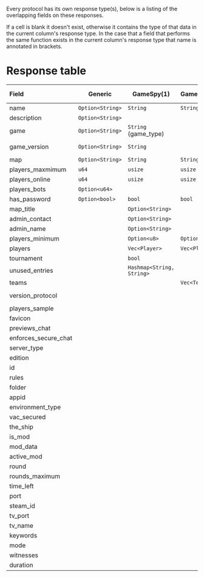 Every protocol has its own response type(s), below is a listing of the overlapping fields on these responses.

If a cell is blank it doesn't exist, otherwise it contains the type of that data in the current column's response type.
In the case that a field that performs the same function exists in the current column's response type that name is annotated in brackets.

# Response table

| Field                | Generic          | GameSpy(1)                | GameSpy(2)    | GameSpy(3)                | Minecraft(Java)         | Minecraft(Bedrock)             | Valve                            | Quake                     | Proprietary: FFOW       | Proprietary: TheShip     |
|:---------------------|------------------|---------------------------|---------------|---------------------------|-------------------------|--------------------------------|----------------------------------|---------------------------|-------------------------|--------------------------|
| name                 | `Option<String>` | `String`                  | `String`      | `String`                  |                         | `String`                       | `String`                         | `String`                  | `String`                | `String`                 |
| description          | `Option<String>` |                           |               |                           | `String`                |                                |                                  |                           | `String`                |                          |
| game                 | `Option<String>` | `String` (game_type)      |               | `String` (game_type)      |                         | `Option<GameMode>` (game_mode) | `String`                         |                           | `String`                | `String`                 |
| game_version         | `Option<String>` | `String`                  |               | `String`                  | `String` (version_name) |                                | `String` (version)               | `String` (version)        | `String`                | `String`                 |
| map                  | `Option<String>` | `String`                  | `String`      | `String`                  |                         | `Option<String>`               | `String`                         | `String`                  | `String`                | `String`                 |
| players_maxmimum     | `u64`            | `usize`                   | `usize`       | `usize`                   | `u32`                   | `u32`                          | `u8`                             | `u8`                      | `u8`                    | `u8`                     |
| players_online       | `u64`            | `usize`                   | `usize`       | `usize`                   | `u32`                   | `u32`                          | `u8`                             | `u8`                      | `u8`                    | `u8`                     |
| players_bots         | `Option<u64>`    |                           |               |                           |                         |                                | `u8`                             |                           |                         | `u8`                     |
| has_password         | `Option<bool>`   | `bool`                    | `bool`        | `bool`                    |                         |                                | `bool`                           |                           | `bool`                  | `bool`                   |
| map_title            |                  | `Option<String>`          |               |                           |                         |                                |                                  |                           |                         |                          |
| admin_contact        |                  | `Option<String>`          |               |                           |                         |                                |                                  |                           |                         |                          |
| admin_name           |                  | `Option<String>`          |               |                           |                         |                                |                                  |                           |                         |                          |
| players_minimum      |                  | `Option<u8>`              | `Option<u8>`  | `Option<u8>`              |                         |                                |                                  |                           |                         |                          |
| players              |                  | `Vec<Player>`             | `Vec<Player>` | `Vec<Player>`             |                         |                                | `Option<Vec<ServerPlayer>>`      | `Vec<P>`                  |                         | `Vec<TheShipPlayer>`     |
| tournament           |                  | `bool`                    |               | `bool`                    |                         |                                |                                  |                           |                         |                          |
| unused_entries       |                  | `Hashmap<String, String>` |               | `HashMap<String, String>` |                         |                                | `Option<ExtraData>` (extra_data) | `HashMap<String, String>` |                         |                          |
| teams                |                  |                           | `Vec<Team>`   | `Vec<Team>`               |                         |                                |                                  |                           |                         |                          |
| version_protocol     |                  |                           |               |                           | `i32`                   | `String`                       | `u8` (protocol_version)          |                           | `u8` (protocol_version) | `u8` (protocol_version)  |
| players_sample       |                  |                           |               |                           | `Option<Vec<Player>>`   |                                |                                  |                           |                         |                          |
| favicon              |                  |                           |               |                           | `Option<String>`        |                                |                                  |                           |                         |                          |
| previews_chat        |                  |                           |               |                           | `Option<bool>`          |                                |                                  |                           |                         |                          |
| enforces_secure_chat |                  |                           |               |                           | `Option<bool>`          |                                |                                  |                           |                         |                          |
| server_type          |                  |                           |               |                           | `Server`                | `Server`                       | `Server`                         |                           |                         | `Server`                 |
| edition              |                  |                           |               |                           |                         | `String`                       |                                  |                           |                         |                          |
| id                   |                  |                           |               |                           |                         | `String`                       |                                  |                           |                         |                          |
| rules                |                  |                           |               |                           |                         |                                | `Option<HashMap<String,String>>` |                           |                         | `HashMap<String,String>` |
| folder               |                  |                           |               |                           |                         |                                | `String`                         |                           |                         |                          |
| appid                |                  |                           |               |                           |                         |                                | `u32`                            |                           |                         |                          |
| environment_type     |                  |                           |               |                           |                         |                                | `Environment`                    |                           | `Environment`           |                          |
| vac_secured          |                  |                           |               |                           |                         |                                | `bool`                           |                           | `bool`                  | `bool`                   |
| the_ship             |                  |                           |               |                           |                         |                                | `Option<TheShip>`                |                           |                         |                          |
| is_mod               |                  |                           |               |                           |                         |                                | `bool`                           |                           |                         |                          |
| mod_data             |                  |                           |               |                           |                         |                                | `Option<ModData>`                |                           |                         |                          |
| active_mod           |                  |                           |               |                           |                         |                                |                                  |                           | `String`                |                          |
| round                |                  |                           |               |                           |                         |                                |                                  |                           | `u8`                    |                          |
| rounds_maximum       |                  |                           |               |                           |                         |                                |                                  |                           | `u8`                    |                          |
| time_left            |                  |                           |               |                           |                         |                                |                                  |                           | `u16`                   |                          |
| port                 |                  |                           |               |                           |                         |                                |                                  |                           |                         | `Option<u16>`            |
| steam_id             |                  |                           |               |                           |                         |                                |                                  |                           |                         | `Option<u64>`            |
| tv_port              |                  |                           |               |                           |                         |                                |                                  |                           |                         | `Option<u16>`            |
| tv_name              |                  |                           |               |                           |                         |                                |                                  |                           |                         | `Option<String>`         |
| keywords             |                  |                           |               |                           |                         |                                |                                  |                           |                         | `Option<string>`         |
| mode                 |                  |                           |               |                           |                         |                                |                                  |                           |                         | `u8`                     |
| witnesses            |                  |                           |               |                           |                         |                                |                                  |                           |                         | `u8`                     |
| duration             |                  |                           |               |                           |                         |                                |                                  |                           |                         | `u8`                     |
